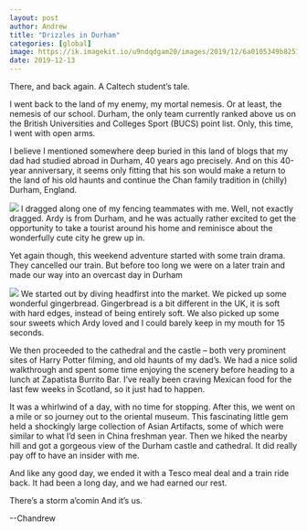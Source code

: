 ```yaml
---
layout: post
author: Andrew
title: "Drizzles in Durham"
categories: [global]
image: https://ik.imagekit.io/u9ndqdgam20/images/2019/12/6a0105349b8251970b0240a4f66e92200b-800wi.jpg
date: 2019-12-13
--- 
```

There, and back again. A Caltech student’s tale.

I went back to the land of my enemy, my mortal nemesis. Or at least, the nemesis of our school. Durham, the only team currently ranked above us on the British Universities and Colleges Sport (BUCS) point list. Only, this time, I went with open arms.

I believe I mentioned somewhere deep buried in this land of blogs that my dad had studied abroad in Durham, 40 years ago precisely. And on this 40-year anniversary, it seems only fitting that his son would make a return to the land of his old haunts and continue the Chan family tradition in (chilly) Durham, England.


![](https://ik.imagekit.io/u9ndqdgam20/images/2019/12/6a0105349b8251970b0240a4a8a1df200c-800wi.jpg)
I dragged along one of my fencing teammates with me. Well, not exactly dragged. Ardy is from Durham, and he was actually rather excited to get the opportunity to take a tourist around his home and reminisce about the wonderfully cute city he grew up in.

Yet again though, this weekend adventure started with some train drama. They cancelled our train. But before too long we were on a later train and made our way into an overcast day in Durham

![](https://ik.imagekit.io/u9ndqdgam20/images/2019/12/6a0105349b8251970b0240a4a8a1e9200c-800wi.jpg)
We started out by diving headfirst into the market. We picked up some wonderful gingerbread. Gingerbread is a bit different in the UK, it is soft with hard edges, instead of being entirely soft. We also picked up some sour sweets which Ardy loved and I could barely keep in my mouth for 15 seconds.

We then proceeded to the cathedral and the castle – both very prominent sites of Harry Potter filming, and old haunts of my dad’s. We had a nice solid walkthrough and spent some time enjoying the scenery before heading to a lunch at Zapatista Burrito Bar. I’ve really been craving Mexican food for the last few weeks in Scotland, so it just had to happen.

It was a whirlwind of a day, with no time for stopping. After this, we went on a mile or so journey out to the oriental museum. This fascinating little gem held a shockingly large collection of Asian Artifacts, some of which were similar to what I’d seen in China freshman year. Then we hiked the nearby hill and got a gorgeous view of the Durham castle and cathedral. It did really pay off to have an insider with me.

And like any good day, we ended it with a Tesco meal deal and a train ride back. It had been a long day, and we had earned our rest.

There’s a storm a’comin
And it’s us.

--Chandrew